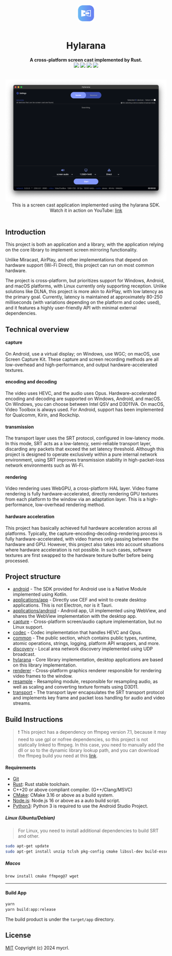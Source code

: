 <!--lint disable no-literal-urls-->
<div align="center">
    <img src="./logo.png" width="50px"/>
    <br>
    <br>
    <h1>Hylarana</h1>
</div>
<div align="center">
    <strong>A cross-platform screen cast implemented by Rust.</strong>
</div>
<div align="center">
    <img src="https://img.shields.io/github/actions/workflow/status/mycrl/hylarana/release.yml"/>
    <img src="https://img.shields.io/github/license/mycrl/hylarana"/>
    <img src="https://img.shields.io/github/issues/mycrl/hylarana"/>
    <img src="https://img.shields.io/github/stars/mycrl/hylarana"/>
</div>
<br/>
<br/>
<div align="center">
    <img src="./app.png"/>
    <span>This is a screen cast application implemented using the hylarana SDK.</span>
</div>
<div align="center">
    <span>Watch it in action on YouTube:</span>
    <a href="https://youtu.be/AkW3eRlKl1U">link</a>
</div>
<br/>

## Introduction

This project is both an application and a library, with the application relying on the core library to implement screen mirroring functionality.

Unlike Miracast, AirPlay, and other implementations that depend on hardware support (Wi-Fi Direct), this project can run on most common hardware.

The project is cross-platform, but prioritizes support for Windows, Android, and macOS platforms, with Linux currently only supporting reception. Unlike solutions like DLNA, this project is more akin to AirPlay, with low latency as the primary goal. Currently, latency is maintained at approximately 80-250 milliseconds (with variations depending on the platform and codec used), and it features a highly user-friendly API with minimal external dependencies.

## Technical overview

#### capture

On Android, use a virtual display; on Windows, use WGC; on macOS, use Screen Capture Kit. These capture and screen recording methods are all low-overhead and high-performance, and output hardware-accelerated textures.

#### encoding and decoding

The video uses HEVC, and the audio uses Opus. Hardware-accelerated encoding and decoding are supported on Windows, Android, and macOS. On Windows, you can choose between Intel QSV and D3D11VA. On macOS, Video Toolbox is always used. For Android, support has been implemented for Qualcomm, Kirin, and Rockchip.

#### transmission

The transport layer uses the SRT protocol, configured in low-latency mode. In this mode, SRT acts as a low-latency, semi-reliable transport layer, discarding any packets that exceed the set latency threshold. Although this project is designed to operate exclusively within a pure internal network environment, using SRT improves transmission stability in high-packet-loss network environments such as Wi-Fi.

#### rendering

Video rendering uses WebGPU, a cross-platform HAL layer. Video frame rendering is fully hardware-accelerated, directly rendering GPU textures from each platform to the window via an adaptation layer. This is a high-performance, low-overhead rendering method.

#### hardware acceleration

This project has basically achieved full hardware acceleration across all platforms. Typically, the capture-encoding-decoding-rendering process is fully hardware-accelerated, with video frames only passing between the hardware and GPU. However, this project also takes into account situations where hardware acceleration is not possible. In such cases, software textures are first swapped to the hardware texture buffer before being processed.

## Project structure

-   [android](./android) - The SDK provided for Android use is a Native Module implemented using Kotlin.
-   [applications/app](./applications/app) - Directly use CEF and winit to create desktop applications. This is not Electron, nor is it Tauri.
-   [applications/android](./applications/android) - Android app, UI implemented using WebView, and shares the WebView implementation with the desktop app.
-   [capture](./capture) - Cross-platform screen/audio capture implementation, but no Linux support.
-   [codec](./codec) - Codec implementation that handles HEVC and Opus.
-   [common](./common) - The public section, which contains public types, runtime, atomic operations, strings, logging, platform API wrappers, and more.
-   [discovery](./discovery) - Local area network discovery implemented using UDP broadcast.
-   [hylarana](./hylarana) - Core library implementation, desktop applications are based on this library implementation.
-   [renderer](./renderer) - Cross-platform graphics renderer responsible for rendering video frames to the window.
-   [resample](./resample) - Resampling module, responsible for resampling audio, as well as scaling and converting texture formats using D3D11.
-   [transport](./transport) - The transport layer encapsulates the SRT transport protocol and implements key frame and packet loss handling for audio and video streams.

## Build Instructions

> ❗ This project has a dependency on ffmpeg version 7.1, because it may need to use gpl or nofree dependencies, so this project is not statically linked to ffmpeg. In this case, you need to manually add the dll or so to the dynamic library lookup path, and you can download the ffmpeg build you need at this [link](https://github.com/mycrl/ffmpeg-rs/releases).

#### Requirements

-   [Git](https://git-scm.com/downloads)
-   [Rust](https://www.rust-lang.org/tools/install): Rust stable toolchain.
-   C++20 or above compliant compiler. (G++/Clang/MSVC)
-   [CMake](https://cmake.org/download/): CMake 3.16 or above as a build system.
-   [Node.js](https://nodejs.org/en/download): Node.js 16 or above as a auto build script.
-   [Python3](https://www.python.org/downloads/): Python 3 is required to use the Android Studio Project.

##### Linux (Ubuntu/Debian)

> For Linux, you need to install additional dependencies to build SRT and other.

```bash
sudo apt-get update
sudo apt-get install unzip tclsh pkg-config cmake libssl-dev build-essential libasound2-dev
```

##### Macos

```bash
brew install cmake ffmpeg@7 wget
```

---

#### Build App

```bash
yarn
yarn build:app:release
```

The build product is under the `target/app` directory.

## License

[MIT](./LICENSE) Copyright (c) 2024 mycrl.

